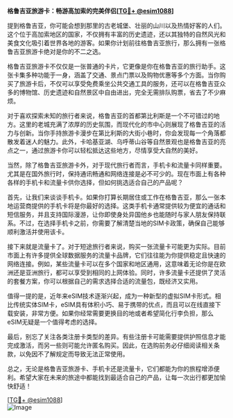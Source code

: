 **格鲁吉亚旅游卡：畅游高加索的完美伴侣[[TG💪+ @esim1088](https://t.me/s/esim1088)]**

提到格鲁吉亚，你可能会想到那里的古老城堡、壮丽的山川以及热情好客的人们。这个位于高加索地区的国家，不仅拥有丰富的历史遗迹，还以其独特的自然风光和美食文化吸引着世界各地的游客。如果你计划前往格鲁吉亚旅行，那么拥有一张格鲁吉亚旅游卡绝对是你的不二之选。

格鲁吉亚旅游卡不仅仅是一张普通的卡片，它更像是你在格鲁吉亚的旅行助手。这张卡集多种功能于一身，涵盖了交通、景点门票以及购物优惠等多个方面。当你购买了旅游卡后，不仅可以享受免费乘坐公共交通工具的服务，还可以在格鲁吉亚众多的博物馆、历史遗迹和自然景区中自由进出，完全无需排队购票，省去了不少麻烦。

对于喜欢探索未知的旅行者来说，格鲁吉亚的首都第比利斯是一个不可错过的地方。这里的老城充满了浓厚的历史氛围，而现代化的市中心则展现了格鲁吉亚的活力与创新。当你手持旅游卡漫步在第比利斯的大街小巷时，你会发现每一个角落都散发着迷人的魅力。此外，卡哈基亚湖、乌呼蒂山谷等自然景观也是格鲁吉亚的亮点之一，通过旅游卡你可以轻松抵达这些地方，尽情享受大自然的美好。

当然，除了格鲁吉亚旅游卡外，对于现代旅行者而言，手机卡和流量卡同样重要。尤其是在国外旅行时，保持通讯畅通和网络连接是必不可少的。现在市面上有各种各样的手机卡和流量卡供你选择，但如何挑选适合自己的产品呢？

首先，让我们来谈谈手机卡。如果你打算长期居住或工作在格鲁吉亚，那么一张本地运营商提供的手机卡将是你最好的选择。这类手机卡通常提供较为便宜的通话和短信服务，并且支持国际漫游，让你即使身处异国他乡也能随时与家人朋友保持联系。不过，在选择手机卡之前，你需要了解清楚当地的SIM卡政策，确保自己能够顺利激活并使用该卡。

接下来就是流量卡了。对于短途旅行者来说，购买一张流量卡可能更为实际。目前市面上有许多提供全球数据服务的流量卡品牌，它们往往能为你提供稳定且快速的网络连接。例如，某些流量卡可以在多个国家和地区通用，这意味着无论你是在欧洲还是亚洲旅行，都可以享受到相同的上网体验。同时，许多流量卡还提供了灵活的套餐方案，你可以根据自己的需求选择合适的流量包，既经济又实用。

值得一提的是，近年来eSIM技术逐渐兴起，成为一种新型的虚拟SIM卡形式。相比传统实体SIM卡，eSIM具有体积小巧、易于携带的优点，而且可以在线直接下载安装，非常方便。如果你经常需要更换目的地或者希望简化行李负担，那么eSIM无疑是一个值得考虑的选择。

最后，别忘了关注各类注册卡类型的差异。有些注册卡可能需要提供护照信息才能完成激活，而另一些则可能允许匿名购买。因此，在选购前务必仔细阅读相关条款，以免因不了解规定而导致无法正常使用。

总之，无论是格鲁吉亚旅游卡、手机卡还是流量卡，它们都能为你的旅程增添便利。希望大家在未来的旅途中都能找到最适合自己的产品，让每一次出行都更加愉快舒适！

[[TG💪+ @esim1088](https://t.me/s/esim1088)]  
![Image](https://i.postimg.cc/4NQfJmqS/Snipaste-2025-05-13-00-14-12.png)